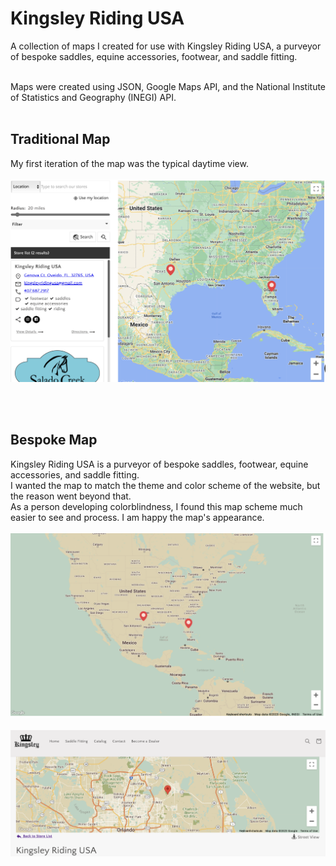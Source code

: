 # Kingsley Riding USA
A collection of maps I created for use with Kingsley Riding USA, a purveyor of bespoke saddles, equine accessories, footwear, and saddle fitting.
<BR>
<BR>

Maps were created using JSON, Google Maps API, and the National Institute of Statistics and Geography (INEGI) API.
<BR><BR>


<h2>Traditional Map</h2>
My first iteration of the map was the typical daytime view.
<BR>
<BR>
<img src="https://github.com/meggrooms/Kingsley/blob/main/KingsleyRiding_Day%20map.png">

<BR><BR>
<h2>Bespoke Map</h2>
Kingsley Riding USA is a purveyor of bespoke saddles, footwear, equine accessories, and saddle fitting.<BR>
I wanted the map to match the theme and color scheme of the website, but the reason went beyond that.<BR>
As a person developing colorblindness, I found this map scheme much easier to see and process. I am happy the map's appearance.

<BR>
<BR>
<img src="https://github.com/meggrooms/Kingsley/blob/main/zoomed_out_bespoke.png">
<BR>
<BR>
<img src="https://github.com/meggrooms/Kingsley/blob/main/KingsleyRiding_calm%20map.png">


